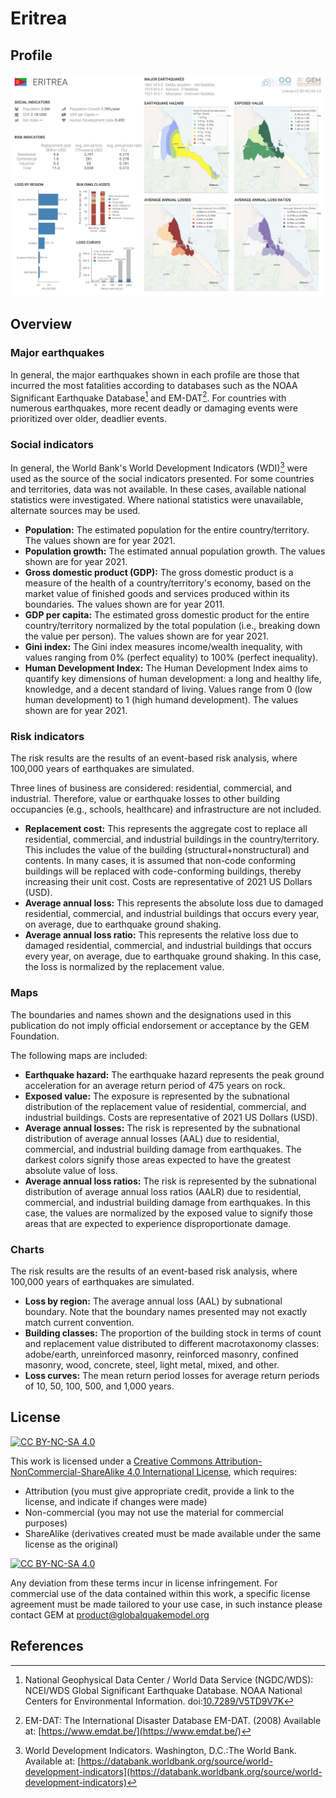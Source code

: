 # Eritrea

## Profile
![](seismic_risk_profile_Eritrea.png)

## Overview

### Major earthquakes

In general, the major earthquakes shown in each profile are those that incurred the most fatalities according to databases such as the NOAA Significant Earthquake Database[^1] and EM-DAT[^2]. For countries with numerous earthquakes, more recent deadly or damaging events were prioritized over older, deadlier events.

### Social indicators

In general, the World Bank's World Development Indicators (WDI)[^3] were used as the source of the social indicators presented. For some countries and territories, data was not available. In these cases, available national statistics were investigated. Where national statistics were unavailable, alternate sources may be used.

- **Population:** The estimated population for the entire country/territory. The values shown are for year 2021.
- **Population growth:** The estimated annual population growth. The values shown are for year 2021.
- **Gross domestic product (GDP):** The gross domestic product is a measure of the health of a country/territory's economy, based on the market value of finished goods and services produced within its boundaries. The values shown are for year 2011.
- **GDP per capita:** The estimated gross domestic product for the entire country/territory normalized by the total population (i.e., breaking down the value per person). The values shown are for year 2021.
- **Gini index:** The Gini index measures income/wealth inequality, with values ranging from 0% (perfect equality) to 100% (perfect inequality). 
- **Human Development Index:**  The Human Development Index aims to quantify key dimensions of human development: a long and healthy life, knowledge, and a decent standard of living. Values range from 0 (low human development) to 1 (high humand development). The values shown are for year 2021.

### Risk indicators

The risk results are the results of an event-based risk analysis, where 100,000 years of earthquakes are simulated.

Three lines of business are considered: residential, commercial, and industrial. Therefore, value or earthquake losses to other building occupancies (e.g., schools, healthcare) and infrastructure are not included.

- **Replacement cost:** This represents the aggregate cost to replace all residential, commercial, and industrial buildings in the country/territory. This includes the value of the building (structural+nonstructural) and contents. In many cases, it is assumed that non-code conforming buildings will be replaced with code-conforming buildings, thereby increasing their unit cost. Costs are representative of 2021 US Dollars (USD).
- **Average annual loss:** This represents the absolute loss due to damaged residential, commercial, and industrial buildings that occurs every year, on average, due to earthquake ground shaking.
- **Average annual loss ratio:** This represents the relative loss due to damaged residential, commercial, and industrial buildings that occurs every year, on average, due to earthquake ground shaking. In this case, the loss is normalized by the replacement value.

### Maps

The boundaries and names shown and the designations used in this publication do not imply official endorsement or acceptance by the GEM Foundation.

The following maps are included: 

- **Earthquake hazard:** The earthquake hazard represents the peak ground acceleration for an average return period of 475 years on rock.
- **Exposed value:** The exposure is represented by the subnational distribution of the replacement value of residential, commercial, and industrial buildings. Costs are representative of 2021 US Dollars (USD).
- **Average annual losses:** The risk is represented by the subnational distribution of average annual losses (AAL) due to residential, commercial, and industrial building damage from earthquakes. The darkest colors signify those areas expected to have the greatest absolute value of loss.
- **Average annual loss ratios:** The risk is represented by the subnational distribution of average annual loss ratios (AALR) due to residential, commercial, and industrial building damage from earthquakes. In this case, the values are normalized by the exposed value to signify those areas that are expected to experience disproportionate damage.

### Charts

The risk results are the results of an event-based risk analysis, where 100,000 years of earthquakes are simulated.

- **Loss by region:** The average annual loss (AAL) by subnational boundary. Note that the boundary names presented may not exactly match current convention.
- **Building classes:** The proportion of the  building stock in terms of count and replacement value distributed to different macrotaxonomy classes: adobe/earth, unreinforced masonry, reinforced masonry, confined masonry, wood, concrete, steel, light metal, mixed, and other.
- **Loss curves:** The mean return period losses for average return periods of 10, 50, 100, 500, and 1,000 years.

## License
[![CC BY-NC-SA 4.0][cc-by-nc-sa-shield]][cc-by-nc-sa]

This work is licensed under a
[Creative Commons Attribution-NonCommercial-ShareAlike 4.0 International License][cc-by-nc-sa], which requires:

* Attribution (you must give appropriate credit, provide a link to the license, and indicate if changes were made)
* Non-commercial (you may not use the material for commercial purposes)
* ShareAlike (derivatives created must be made available under the same license as the original)

[![CC BY-NC-SA 4.0][cc-by-nc-sa-image]][cc-by-nc-sa]

[cc-by-nc-sa]: http://creativecommons.org/licenses/by-nc-sa/4.0/
[cc-by-nc-sa-image]: https://licensebuttons.net/l/by-nc-sa/4.0/88x31.png
[cc-by-nc-sa-shield]: https://img.shields.io/badge/License-CC%20BY--NC--SA%204.0-lightgrey.svg

Any deviation from these terms incur in license infringement. For commercial use of the data contained within this work, a specific license agreement must be made tailored to your use case, in such instance please contact GEM at product@globalquakemodel.org

## References

[^1]: National Geophysical Data Center / World Data Service (NGDC/WDS): NCEI/WDS Global Significant Earthquake Database. NOAA National Centers for Environmental Information. doi:[10.7289/V5TD9V7K](https://doi.org/10.7289/V5TD9V7K)

[^2]: EM-DAT: The International Disaster Database EM-DAT. (2008) Available at: [https://www.emdat.be/](https://www.emdat.be/)

[^3]: World Development Indicators. Washington, D.C.:The World Bank. Available at: [https://databank.worldbank.org/source/world-development-indicators](https://databank.worldbank.org/source/world-development-indicators)
